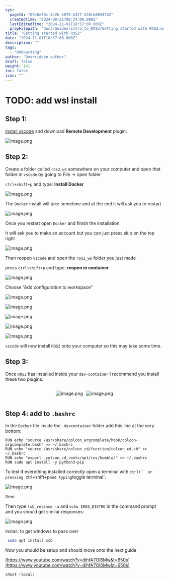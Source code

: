 ```yaml
---
sys:
  pageId: "89e0a78c-4e2b-4070-b327-d28cb0694742"
  createdTime: "2024-08-21T00:24:00.000Z"
  lastEditedTime: "2024-11-01T18:57:00.000Z"
  propFilepath: "docs/Guides/intro_to_ROS2/Getting started with ROS2.md"
title: "Getting started with ROS2"
date: "2024-11-01T18:57:00.000Z"
description: ""
tags:
  - "Onboarding"
author: "Overridden author"
draft: false
weight: 141
toc: false
icon: ""
---
```


# TODO: add wsl install

## Step 1:

[Install vscode](https://code.visualstudio.com/download) and download **Remote Development** plugin:

![image.png](https://prod-files-secure.s3.us-west-2.amazonaws.com/d518164a-d88e-44d1-a4ee-3adb3bd8bce0/efb52993-1881-4a40-b95e-6f020334f022/image.png?X-Amz-Algorithm=AWS4-HMAC-SHA256&X-Amz-Content-Sha256=UNSIGNED-PAYLOAD&X-Amz-Credential=ASIAZI2LB46656IP6ZX6%2F20250211%2Fus-west-2%2Fs3%2Faws4_request&X-Amz-Date=20250211T020934Z&X-Amz-Expires=3600&X-Amz-Security-Token=IQoJb3JpZ2luX2VjELL%2F%2F%2F%2F%2F%2F%2F%2F%2F%2FwEaCXVzLXdlc3QtMiJIMEYCIQDufDD%2Bjxyw%2F17zCdJ%2FEIewKgk9%2FwHyufocfpGcfDOGSwIhAMyI3oyIRgPcClfjZAhwdgOpNf5%2FMQ7OcZl5bi%2BnxSDqKogECMv%2F%2F%2F%2F%2F%2F%2F%2F%2F%2FwEQABoMNjM3NDIzMTgzODA1Igzb8Kh8qx9H%2FcFKZawq3AMY8fFE91dheVly%2BU7AuOmzH0hkrC01WF8fLR9NF33ZmoQZhzXkogKngO8fGya2rr57fe7n3zWA9tNeweRBg9LiKn%2BjHFXGJPSkasIIkLC51WOaTJXxQvxvOuDlamIf6sG%2FU9FkxkEo42D9wJQHfGbGJZTgZO%2BuZmQNuebNhTJ2QnV8xBp%2BnAEOX%2BAeD4fFW0rr9ZiyNn2ca0HV4elmOmze0hnpFOjBwD0PeCzOjw5SyN%2FTW8jfZrP0osodT94VzkpbJuZdDcenay8L7KKgsvSza1MI8Q%2F28UDMm2OabfOjI2MgLCXD56qginoLO2atXh7NqTf06gOeG3%2BY3Np6Cejw9DaSQMO4Dzg%2FWoN%2FT5KdmMjnFxj93eCkxn%2FfYZVGo%2Br6Kf5D6dHDbt7dX9QcckSopyfaukMyNjWjSPqv3WBbJg8LV1phZzCkiFuTkprN%2Bgiq0eF12w%2FUz1OA1d0n7oIINo520h%2B2nFr2tgZipXQOPxwzg7sIM17z53v3x64XkyAQxyjB%2F%2B2jVQxZm4zQoolG9JJ9oWCD3qpnnDPPwMroiCvtVOtophZyP50kJUuxrZHJpHHr8hDhu6qhCjAUjbW%2FMduu9P3M1vMWBv7sRFF%2BNrjnaWHvaZhmnO016jDs26q9BjqkAa5hYVylH4n236lRczj3WktVDQMYOREvllfCmNPOFdPqmbCL6FDWoq9v41yKle7S1IfHaB67pVjonOWhBCF%2B%2BZfCO8Cpckb22%2FPh4a2ziEAOWXvOhHxgL5eTzU1kBsuIHT7QA46da6jycaQte%2FB5nuumTMZrPSZ4RJEKCb1wlc538Nw0QmogXagcEtJnQ%2BTIjikTrCnpmH62n8XZuZzpqQSB%2FoEb&X-Amz-Signature=a9931d50a6b943415def23981902c3d54ff9dd6471dcd9670f3bd25cbf2c98ef&X-Amz-SignedHeaders=host&x-id=GetObject)

## Step 2:

Create a folder called `ros2_ws` somewhere on your computer and open that folder in `vscode` by going to File → open folder 

`ctrl+shift+p` and type: **Install Docker**

![image.png](https://prod-files-secure.s3.us-west-2.amazonaws.com/d518164a-d88e-44d1-a4ee-3adb3bd8bce0/2269dc0e-1cd5-47ff-bceb-c04ad9b2eab0/image.png?X-Amz-Algorithm=AWS4-HMAC-SHA256&X-Amz-Content-Sha256=UNSIGNED-PAYLOAD&X-Amz-Credential=ASIAZI2LB46656IP6ZX6%2F20250211%2Fus-west-2%2Fs3%2Faws4_request&X-Amz-Date=20250211T020934Z&X-Amz-Expires=3600&X-Amz-Security-Token=IQoJb3JpZ2luX2VjELL%2F%2F%2F%2F%2F%2F%2F%2F%2F%2FwEaCXVzLXdlc3QtMiJIMEYCIQDufDD%2Bjxyw%2F17zCdJ%2FEIewKgk9%2FwHyufocfpGcfDOGSwIhAMyI3oyIRgPcClfjZAhwdgOpNf5%2FMQ7OcZl5bi%2BnxSDqKogECMv%2F%2F%2F%2F%2F%2F%2F%2F%2F%2FwEQABoMNjM3NDIzMTgzODA1Igzb8Kh8qx9H%2FcFKZawq3AMY8fFE91dheVly%2BU7AuOmzH0hkrC01WF8fLR9NF33ZmoQZhzXkogKngO8fGya2rr57fe7n3zWA9tNeweRBg9LiKn%2BjHFXGJPSkasIIkLC51WOaTJXxQvxvOuDlamIf6sG%2FU9FkxkEo42D9wJQHfGbGJZTgZO%2BuZmQNuebNhTJ2QnV8xBp%2BnAEOX%2BAeD4fFW0rr9ZiyNn2ca0HV4elmOmze0hnpFOjBwD0PeCzOjw5SyN%2FTW8jfZrP0osodT94VzkpbJuZdDcenay8L7KKgsvSza1MI8Q%2F28UDMm2OabfOjI2MgLCXD56qginoLO2atXh7NqTf06gOeG3%2BY3Np6Cejw9DaSQMO4Dzg%2FWoN%2FT5KdmMjnFxj93eCkxn%2FfYZVGo%2Br6Kf5D6dHDbt7dX9QcckSopyfaukMyNjWjSPqv3WBbJg8LV1phZzCkiFuTkprN%2Bgiq0eF12w%2FUz1OA1d0n7oIINo520h%2B2nFr2tgZipXQOPxwzg7sIM17z53v3x64XkyAQxyjB%2F%2B2jVQxZm4zQoolG9JJ9oWCD3qpnnDPPwMroiCvtVOtophZyP50kJUuxrZHJpHHr8hDhu6qhCjAUjbW%2FMduu9P3M1vMWBv7sRFF%2BNrjnaWHvaZhmnO016jDs26q9BjqkAa5hYVylH4n236lRczj3WktVDQMYOREvllfCmNPOFdPqmbCL6FDWoq9v41yKle7S1IfHaB67pVjonOWhBCF%2B%2BZfCO8Cpckb22%2FPh4a2ziEAOWXvOhHxgL5eTzU1kBsuIHT7QA46da6jycaQte%2FB5nuumTMZrPSZ4RJEKCb1wlc538Nw0QmogXagcEtJnQ%2BTIjikTrCnpmH62n8XZuZzpqQSB%2FoEb&X-Amz-Signature=ec87615391a2b904781dc98029d51c5920d5ff5988530c31f259be456f50b0d6&X-Amz-SignedHeaders=host&x-id=GetObject)

The `Docker` install will take sometime and at the end it will ask you to restart

![image.png](https://prod-files-secure.s3.us-west-2.amazonaws.com/d518164a-d88e-44d1-a4ee-3adb3bd8bce0/ed233f78-be33-4b1f-b89c-9c346c0e961e/image.png?X-Amz-Algorithm=AWS4-HMAC-SHA256&X-Amz-Content-Sha256=UNSIGNED-PAYLOAD&X-Amz-Credential=ASIAZI2LB46656IP6ZX6%2F20250211%2Fus-west-2%2Fs3%2Faws4_request&X-Amz-Date=20250211T020934Z&X-Amz-Expires=3600&X-Amz-Security-Token=IQoJb3JpZ2luX2VjELL%2F%2F%2F%2F%2F%2F%2F%2F%2F%2FwEaCXVzLXdlc3QtMiJIMEYCIQDufDD%2Bjxyw%2F17zCdJ%2FEIewKgk9%2FwHyufocfpGcfDOGSwIhAMyI3oyIRgPcClfjZAhwdgOpNf5%2FMQ7OcZl5bi%2BnxSDqKogECMv%2F%2F%2F%2F%2F%2F%2F%2F%2F%2FwEQABoMNjM3NDIzMTgzODA1Igzb8Kh8qx9H%2FcFKZawq3AMY8fFE91dheVly%2BU7AuOmzH0hkrC01WF8fLR9NF33ZmoQZhzXkogKngO8fGya2rr57fe7n3zWA9tNeweRBg9LiKn%2BjHFXGJPSkasIIkLC51WOaTJXxQvxvOuDlamIf6sG%2FU9FkxkEo42D9wJQHfGbGJZTgZO%2BuZmQNuebNhTJ2QnV8xBp%2BnAEOX%2BAeD4fFW0rr9ZiyNn2ca0HV4elmOmze0hnpFOjBwD0PeCzOjw5SyN%2FTW8jfZrP0osodT94VzkpbJuZdDcenay8L7KKgsvSza1MI8Q%2F28UDMm2OabfOjI2MgLCXD56qginoLO2atXh7NqTf06gOeG3%2BY3Np6Cejw9DaSQMO4Dzg%2FWoN%2FT5KdmMjnFxj93eCkxn%2FfYZVGo%2Br6Kf5D6dHDbt7dX9QcckSopyfaukMyNjWjSPqv3WBbJg8LV1phZzCkiFuTkprN%2Bgiq0eF12w%2FUz1OA1d0n7oIINo520h%2B2nFr2tgZipXQOPxwzg7sIM17z53v3x64XkyAQxyjB%2F%2B2jVQxZm4zQoolG9JJ9oWCD3qpnnDPPwMroiCvtVOtophZyP50kJUuxrZHJpHHr8hDhu6qhCjAUjbW%2FMduu9P3M1vMWBv7sRFF%2BNrjnaWHvaZhmnO016jDs26q9BjqkAa5hYVylH4n236lRczj3WktVDQMYOREvllfCmNPOFdPqmbCL6FDWoq9v41yKle7S1IfHaB67pVjonOWhBCF%2B%2BZfCO8Cpckb22%2FPh4a2ziEAOWXvOhHxgL5eTzU1kBsuIHT7QA46da6jycaQte%2FB5nuumTMZrPSZ4RJEKCb1wlc538Nw0QmogXagcEtJnQ%2BTIjikTrCnpmH62n8XZuZzpqQSB%2FoEb&X-Amz-Signature=51f27845682767754f5627ccd6898833cb2981ca8ec9d818a43f616a728bc378&X-Amz-SignedHeaders=host&x-id=GetObject)

Once you restart open `Docker` and finish the installation

It will ask you to make an account but you can just press skip on the top right

![image.png](https://prod-files-secure.s3.us-west-2.amazonaws.com/d518164a-d88e-44d1-a4ee-3adb3bd8bce0/21010ad9-1659-4fd9-9f59-9932a09b2a3d/image.png?X-Amz-Algorithm=AWS4-HMAC-SHA256&X-Amz-Content-Sha256=UNSIGNED-PAYLOAD&X-Amz-Credential=ASIAZI2LB46656IP6ZX6%2F20250211%2Fus-west-2%2Fs3%2Faws4_request&X-Amz-Date=20250211T020934Z&X-Amz-Expires=3600&X-Amz-Security-Token=IQoJb3JpZ2luX2VjELL%2F%2F%2F%2F%2F%2F%2F%2F%2F%2FwEaCXVzLXdlc3QtMiJIMEYCIQDufDD%2Bjxyw%2F17zCdJ%2FEIewKgk9%2FwHyufocfpGcfDOGSwIhAMyI3oyIRgPcClfjZAhwdgOpNf5%2FMQ7OcZl5bi%2BnxSDqKogECMv%2F%2F%2F%2F%2F%2F%2F%2F%2F%2FwEQABoMNjM3NDIzMTgzODA1Igzb8Kh8qx9H%2FcFKZawq3AMY8fFE91dheVly%2BU7AuOmzH0hkrC01WF8fLR9NF33ZmoQZhzXkogKngO8fGya2rr57fe7n3zWA9tNeweRBg9LiKn%2BjHFXGJPSkasIIkLC51WOaTJXxQvxvOuDlamIf6sG%2FU9FkxkEo42D9wJQHfGbGJZTgZO%2BuZmQNuebNhTJ2QnV8xBp%2BnAEOX%2BAeD4fFW0rr9ZiyNn2ca0HV4elmOmze0hnpFOjBwD0PeCzOjw5SyN%2FTW8jfZrP0osodT94VzkpbJuZdDcenay8L7KKgsvSza1MI8Q%2F28UDMm2OabfOjI2MgLCXD56qginoLO2atXh7NqTf06gOeG3%2BY3Np6Cejw9DaSQMO4Dzg%2FWoN%2FT5KdmMjnFxj93eCkxn%2FfYZVGo%2Br6Kf5D6dHDbt7dX9QcckSopyfaukMyNjWjSPqv3WBbJg8LV1phZzCkiFuTkprN%2Bgiq0eF12w%2FUz1OA1d0n7oIINo520h%2B2nFr2tgZipXQOPxwzg7sIM17z53v3x64XkyAQxyjB%2F%2B2jVQxZm4zQoolG9JJ9oWCD3qpnnDPPwMroiCvtVOtophZyP50kJUuxrZHJpHHr8hDhu6qhCjAUjbW%2FMduu9P3M1vMWBv7sRFF%2BNrjnaWHvaZhmnO016jDs26q9BjqkAa5hYVylH4n236lRczj3WktVDQMYOREvllfCmNPOFdPqmbCL6FDWoq9v41yKle7S1IfHaB67pVjonOWhBCF%2B%2BZfCO8Cpckb22%2FPh4a2ziEAOWXvOhHxgL5eTzU1kBsuIHT7QA46da6jycaQte%2FB5nuumTMZrPSZ4RJEKCb1wlc538Nw0QmogXagcEtJnQ%2BTIjikTrCnpmH62n8XZuZzpqQSB%2FoEb&X-Amz-Signature=351d51c7ed46ebfb69f49ce43a056b38e37a6c438a7f54ffb3d730b0fef7475a&X-Amz-SignedHeaders=host&x-id=GetObject)

Then reopen `vscode` and open the `ros2_ws` folder you just made

press `ctrl+shift+p` and type: **reopen in container**

![image.png](https://prod-files-secure.s3.us-west-2.amazonaws.com/d518164a-d88e-44d1-a4ee-3adb3bd8bce0/4e93b8c2-41ad-488c-8095-c74205196118/image.png?X-Amz-Algorithm=AWS4-HMAC-SHA256&X-Amz-Content-Sha256=UNSIGNED-PAYLOAD&X-Amz-Credential=ASIAZI2LB46656IP6ZX6%2F20250211%2Fus-west-2%2Fs3%2Faws4_request&X-Amz-Date=20250211T020934Z&X-Amz-Expires=3600&X-Amz-Security-Token=IQoJb3JpZ2luX2VjELL%2F%2F%2F%2F%2F%2F%2F%2F%2F%2FwEaCXVzLXdlc3QtMiJIMEYCIQDufDD%2Bjxyw%2F17zCdJ%2FEIewKgk9%2FwHyufocfpGcfDOGSwIhAMyI3oyIRgPcClfjZAhwdgOpNf5%2FMQ7OcZl5bi%2BnxSDqKogECMv%2F%2F%2F%2F%2F%2F%2F%2F%2F%2FwEQABoMNjM3NDIzMTgzODA1Igzb8Kh8qx9H%2FcFKZawq3AMY8fFE91dheVly%2BU7AuOmzH0hkrC01WF8fLR9NF33ZmoQZhzXkogKngO8fGya2rr57fe7n3zWA9tNeweRBg9LiKn%2BjHFXGJPSkasIIkLC51WOaTJXxQvxvOuDlamIf6sG%2FU9FkxkEo42D9wJQHfGbGJZTgZO%2BuZmQNuebNhTJ2QnV8xBp%2BnAEOX%2BAeD4fFW0rr9ZiyNn2ca0HV4elmOmze0hnpFOjBwD0PeCzOjw5SyN%2FTW8jfZrP0osodT94VzkpbJuZdDcenay8L7KKgsvSza1MI8Q%2F28UDMm2OabfOjI2MgLCXD56qginoLO2atXh7NqTf06gOeG3%2BY3Np6Cejw9DaSQMO4Dzg%2FWoN%2FT5KdmMjnFxj93eCkxn%2FfYZVGo%2Br6Kf5D6dHDbt7dX9QcckSopyfaukMyNjWjSPqv3WBbJg8LV1phZzCkiFuTkprN%2Bgiq0eF12w%2FUz1OA1d0n7oIINo520h%2B2nFr2tgZipXQOPxwzg7sIM17z53v3x64XkyAQxyjB%2F%2B2jVQxZm4zQoolG9JJ9oWCD3qpnnDPPwMroiCvtVOtophZyP50kJUuxrZHJpHHr8hDhu6qhCjAUjbW%2FMduu9P3M1vMWBv7sRFF%2BNrjnaWHvaZhmnO016jDs26q9BjqkAa5hYVylH4n236lRczj3WktVDQMYOREvllfCmNPOFdPqmbCL6FDWoq9v41yKle7S1IfHaB67pVjonOWhBCF%2B%2BZfCO8Cpckb22%2FPh4a2ziEAOWXvOhHxgL5eTzU1kBsuIHT7QA46da6jycaQte%2FB5nuumTMZrPSZ4RJEKCb1wlc538Nw0QmogXagcEtJnQ%2BTIjikTrCnpmH62n8XZuZzpqQSB%2FoEb&X-Amz-Signature=5a0b66273bb5111a889343ac76c415b94d4fb94053ff66132c829df6221e8d60&X-Amz-SignedHeaders=host&x-id=GetObject)

Choose “Add configuration to workspace”

![image.png](https://prod-files-secure.s3.us-west-2.amazonaws.com/d518164a-d88e-44d1-a4ee-3adb3bd8bce0/9560b282-5060-4989-ba37-97e7b2c22476/image.png?X-Amz-Algorithm=AWS4-HMAC-SHA256&X-Amz-Content-Sha256=UNSIGNED-PAYLOAD&X-Amz-Credential=ASIAZI2LB46656IP6ZX6%2F20250211%2Fus-west-2%2Fs3%2Faws4_request&X-Amz-Date=20250211T020934Z&X-Amz-Expires=3600&X-Amz-Security-Token=IQoJb3JpZ2luX2VjELL%2F%2F%2F%2F%2F%2F%2F%2F%2F%2FwEaCXVzLXdlc3QtMiJIMEYCIQDufDD%2Bjxyw%2F17zCdJ%2FEIewKgk9%2FwHyufocfpGcfDOGSwIhAMyI3oyIRgPcClfjZAhwdgOpNf5%2FMQ7OcZl5bi%2BnxSDqKogECMv%2F%2F%2F%2F%2F%2F%2F%2F%2F%2FwEQABoMNjM3NDIzMTgzODA1Igzb8Kh8qx9H%2FcFKZawq3AMY8fFE91dheVly%2BU7AuOmzH0hkrC01WF8fLR9NF33ZmoQZhzXkogKngO8fGya2rr57fe7n3zWA9tNeweRBg9LiKn%2BjHFXGJPSkasIIkLC51WOaTJXxQvxvOuDlamIf6sG%2FU9FkxkEo42D9wJQHfGbGJZTgZO%2BuZmQNuebNhTJ2QnV8xBp%2BnAEOX%2BAeD4fFW0rr9ZiyNn2ca0HV4elmOmze0hnpFOjBwD0PeCzOjw5SyN%2FTW8jfZrP0osodT94VzkpbJuZdDcenay8L7KKgsvSza1MI8Q%2F28UDMm2OabfOjI2MgLCXD56qginoLO2atXh7NqTf06gOeG3%2BY3Np6Cejw9DaSQMO4Dzg%2FWoN%2FT5KdmMjnFxj93eCkxn%2FfYZVGo%2Br6Kf5D6dHDbt7dX9QcckSopyfaukMyNjWjSPqv3WBbJg8LV1phZzCkiFuTkprN%2Bgiq0eF12w%2FUz1OA1d0n7oIINo520h%2B2nFr2tgZipXQOPxwzg7sIM17z53v3x64XkyAQxyjB%2F%2B2jVQxZm4zQoolG9JJ9oWCD3qpnnDPPwMroiCvtVOtophZyP50kJUuxrZHJpHHr8hDhu6qhCjAUjbW%2FMduu9P3M1vMWBv7sRFF%2BNrjnaWHvaZhmnO016jDs26q9BjqkAa5hYVylH4n236lRczj3WktVDQMYOREvllfCmNPOFdPqmbCL6FDWoq9v41yKle7S1IfHaB67pVjonOWhBCF%2B%2BZfCO8Cpckb22%2FPh4a2ziEAOWXvOhHxgL5eTzU1kBsuIHT7QA46da6jycaQte%2FB5nuumTMZrPSZ4RJEKCb1wlc538Nw0QmogXagcEtJnQ%2BTIjikTrCnpmH62n8XZuZzpqQSB%2FoEb&X-Amz-Signature=397c7ce2b40433a09a5b9e8641bd3aa867eac7aa60a1163d8ca5c563b0578871&X-Amz-SignedHeaders=host&x-id=GetObject)

![image.png](https://prod-files-secure.s3.us-west-2.amazonaws.com/d518164a-d88e-44d1-a4ee-3adb3bd8bce0/2ee63f81-886b-48e8-a553-dc6e5eac99e4/image.png?X-Amz-Algorithm=AWS4-HMAC-SHA256&X-Amz-Content-Sha256=UNSIGNED-PAYLOAD&X-Amz-Credential=ASIAZI2LB46656IP6ZX6%2F20250211%2Fus-west-2%2Fs3%2Faws4_request&X-Amz-Date=20250211T020934Z&X-Amz-Expires=3600&X-Amz-Security-Token=IQoJb3JpZ2luX2VjELL%2F%2F%2F%2F%2F%2F%2F%2F%2F%2FwEaCXVzLXdlc3QtMiJIMEYCIQDufDD%2Bjxyw%2F17zCdJ%2FEIewKgk9%2FwHyufocfpGcfDOGSwIhAMyI3oyIRgPcClfjZAhwdgOpNf5%2FMQ7OcZl5bi%2BnxSDqKogECMv%2F%2F%2F%2F%2F%2F%2F%2F%2F%2FwEQABoMNjM3NDIzMTgzODA1Igzb8Kh8qx9H%2FcFKZawq3AMY8fFE91dheVly%2BU7AuOmzH0hkrC01WF8fLR9NF33ZmoQZhzXkogKngO8fGya2rr57fe7n3zWA9tNeweRBg9LiKn%2BjHFXGJPSkasIIkLC51WOaTJXxQvxvOuDlamIf6sG%2FU9FkxkEo42D9wJQHfGbGJZTgZO%2BuZmQNuebNhTJ2QnV8xBp%2BnAEOX%2BAeD4fFW0rr9ZiyNn2ca0HV4elmOmze0hnpFOjBwD0PeCzOjw5SyN%2FTW8jfZrP0osodT94VzkpbJuZdDcenay8L7KKgsvSza1MI8Q%2F28UDMm2OabfOjI2MgLCXD56qginoLO2atXh7NqTf06gOeG3%2BY3Np6Cejw9DaSQMO4Dzg%2FWoN%2FT5KdmMjnFxj93eCkxn%2FfYZVGo%2Br6Kf5D6dHDbt7dX9QcckSopyfaukMyNjWjSPqv3WBbJg8LV1phZzCkiFuTkprN%2Bgiq0eF12w%2FUz1OA1d0n7oIINo520h%2B2nFr2tgZipXQOPxwzg7sIM17z53v3x64XkyAQxyjB%2F%2B2jVQxZm4zQoolG9JJ9oWCD3qpnnDPPwMroiCvtVOtophZyP50kJUuxrZHJpHHr8hDhu6qhCjAUjbW%2FMduu9P3M1vMWBv7sRFF%2BNrjnaWHvaZhmnO016jDs26q9BjqkAa5hYVylH4n236lRczj3WktVDQMYOREvllfCmNPOFdPqmbCL6FDWoq9v41yKle7S1IfHaB67pVjonOWhBCF%2B%2BZfCO8Cpckb22%2FPh4a2ziEAOWXvOhHxgL5eTzU1kBsuIHT7QA46da6jycaQte%2FB5nuumTMZrPSZ4RJEKCb1wlc538Nw0QmogXagcEtJnQ%2BTIjikTrCnpmH62n8XZuZzpqQSB%2FoEb&X-Amz-Signature=9cdb7942f22bb154c8ec5f2f853c4628048af3674b3183c6d8303be24a40f460&X-Amz-SignedHeaders=host&x-id=GetObject)

![image.png](https://prod-files-secure.s3.us-west-2.amazonaws.com/d518164a-d88e-44d1-a4ee-3adb3bd8bce0/ae1580b2-b048-407e-aed9-b584224a7a04/image.png?X-Amz-Algorithm=AWS4-HMAC-SHA256&X-Amz-Content-Sha256=UNSIGNED-PAYLOAD&X-Amz-Credential=ASIAZI2LB46656IP6ZX6%2F20250211%2Fus-west-2%2Fs3%2Faws4_request&X-Amz-Date=20250211T020934Z&X-Amz-Expires=3600&X-Amz-Security-Token=IQoJb3JpZ2luX2VjELL%2F%2F%2F%2F%2F%2F%2F%2F%2F%2FwEaCXVzLXdlc3QtMiJIMEYCIQDufDD%2Bjxyw%2F17zCdJ%2FEIewKgk9%2FwHyufocfpGcfDOGSwIhAMyI3oyIRgPcClfjZAhwdgOpNf5%2FMQ7OcZl5bi%2BnxSDqKogECMv%2F%2F%2F%2F%2F%2F%2F%2F%2F%2FwEQABoMNjM3NDIzMTgzODA1Igzb8Kh8qx9H%2FcFKZawq3AMY8fFE91dheVly%2BU7AuOmzH0hkrC01WF8fLR9NF33ZmoQZhzXkogKngO8fGya2rr57fe7n3zWA9tNeweRBg9LiKn%2BjHFXGJPSkasIIkLC51WOaTJXxQvxvOuDlamIf6sG%2FU9FkxkEo42D9wJQHfGbGJZTgZO%2BuZmQNuebNhTJ2QnV8xBp%2BnAEOX%2BAeD4fFW0rr9ZiyNn2ca0HV4elmOmze0hnpFOjBwD0PeCzOjw5SyN%2FTW8jfZrP0osodT94VzkpbJuZdDcenay8L7KKgsvSza1MI8Q%2F28UDMm2OabfOjI2MgLCXD56qginoLO2atXh7NqTf06gOeG3%2BY3Np6Cejw9DaSQMO4Dzg%2FWoN%2FT5KdmMjnFxj93eCkxn%2FfYZVGo%2Br6Kf5D6dHDbt7dX9QcckSopyfaukMyNjWjSPqv3WBbJg8LV1phZzCkiFuTkprN%2Bgiq0eF12w%2FUz1OA1d0n7oIINo520h%2B2nFr2tgZipXQOPxwzg7sIM17z53v3x64XkyAQxyjB%2F%2B2jVQxZm4zQoolG9JJ9oWCD3qpnnDPPwMroiCvtVOtophZyP50kJUuxrZHJpHHr8hDhu6qhCjAUjbW%2FMduu9P3M1vMWBv7sRFF%2BNrjnaWHvaZhmnO016jDs26q9BjqkAa5hYVylH4n236lRczj3WktVDQMYOREvllfCmNPOFdPqmbCL6FDWoq9v41yKle7S1IfHaB67pVjonOWhBCF%2B%2BZfCO8Cpckb22%2FPh4a2ziEAOWXvOhHxgL5eTzU1kBsuIHT7QA46da6jycaQte%2FB5nuumTMZrPSZ4RJEKCb1wlc538Nw0QmogXagcEtJnQ%2BTIjikTrCnpmH62n8XZuZzpqQSB%2FoEb&X-Amz-Signature=f239ee76a7094b4ead9d1ce97967af025979abc04b7ec46288f246e8223c744d&X-Amz-SignedHeaders=host&x-id=GetObject)

![image.png](https://prod-files-secure.s3.us-west-2.amazonaws.com/d518164a-d88e-44d1-a4ee-3adb3bd8bce0/53255b28-f75e-430f-b9e3-c0ac8577e42b/image.png?X-Amz-Algorithm=AWS4-HMAC-SHA256&X-Amz-Content-Sha256=UNSIGNED-PAYLOAD&X-Amz-Credential=ASIAZI2LB46656IP6ZX6%2F20250211%2Fus-west-2%2Fs3%2Faws4_request&X-Amz-Date=20250211T020934Z&X-Amz-Expires=3600&X-Amz-Security-Token=IQoJb3JpZ2luX2VjELL%2F%2F%2F%2F%2F%2F%2F%2F%2F%2FwEaCXVzLXdlc3QtMiJIMEYCIQDufDD%2Bjxyw%2F17zCdJ%2FEIewKgk9%2FwHyufocfpGcfDOGSwIhAMyI3oyIRgPcClfjZAhwdgOpNf5%2FMQ7OcZl5bi%2BnxSDqKogECMv%2F%2F%2F%2F%2F%2F%2F%2F%2F%2FwEQABoMNjM3NDIzMTgzODA1Igzb8Kh8qx9H%2FcFKZawq3AMY8fFE91dheVly%2BU7AuOmzH0hkrC01WF8fLR9NF33ZmoQZhzXkogKngO8fGya2rr57fe7n3zWA9tNeweRBg9LiKn%2BjHFXGJPSkasIIkLC51WOaTJXxQvxvOuDlamIf6sG%2FU9FkxkEo42D9wJQHfGbGJZTgZO%2BuZmQNuebNhTJ2QnV8xBp%2BnAEOX%2BAeD4fFW0rr9ZiyNn2ca0HV4elmOmze0hnpFOjBwD0PeCzOjw5SyN%2FTW8jfZrP0osodT94VzkpbJuZdDcenay8L7KKgsvSza1MI8Q%2F28UDMm2OabfOjI2MgLCXD56qginoLO2atXh7NqTf06gOeG3%2BY3Np6Cejw9DaSQMO4Dzg%2FWoN%2FT5KdmMjnFxj93eCkxn%2FfYZVGo%2Br6Kf5D6dHDbt7dX9QcckSopyfaukMyNjWjSPqv3WBbJg8LV1phZzCkiFuTkprN%2Bgiq0eF12w%2FUz1OA1d0n7oIINo520h%2B2nFr2tgZipXQOPxwzg7sIM17z53v3x64XkyAQxyjB%2F%2B2jVQxZm4zQoolG9JJ9oWCD3qpnnDPPwMroiCvtVOtophZyP50kJUuxrZHJpHHr8hDhu6qhCjAUjbW%2FMduu9P3M1vMWBv7sRFF%2BNrjnaWHvaZhmnO016jDs26q9BjqkAa5hYVylH4n236lRczj3WktVDQMYOREvllfCmNPOFdPqmbCL6FDWoq9v41yKle7S1IfHaB67pVjonOWhBCF%2B%2BZfCO8Cpckb22%2FPh4a2ziEAOWXvOhHxgL5eTzU1kBsuIHT7QA46da6jycaQte%2FB5nuumTMZrPSZ4RJEKCb1wlc538Nw0QmogXagcEtJnQ%2BTIjikTrCnpmH62n8XZuZzpqQSB%2FoEb&X-Amz-Signature=9dd192f2c6f05fcc6abb46523117169d6b5ef41dcecb8d92d4de28cfa0da2172&X-Amz-SignedHeaders=host&x-id=GetObject)

![image.png](https://prod-files-secure.s3.us-west-2.amazonaws.com/d518164a-d88e-44d1-a4ee-3adb3bd8bce0/7c562767-5af9-4ffb-97d1-327bcdf4ee00/image.png?X-Amz-Algorithm=AWS4-HMAC-SHA256&X-Amz-Content-Sha256=UNSIGNED-PAYLOAD&X-Amz-Credential=ASIAZI2LB46656IP6ZX6%2F20250211%2Fus-west-2%2Fs3%2Faws4_request&X-Amz-Date=20250211T020934Z&X-Amz-Expires=3600&X-Amz-Security-Token=IQoJb3JpZ2luX2VjELL%2F%2F%2F%2F%2F%2F%2F%2F%2F%2FwEaCXVzLXdlc3QtMiJIMEYCIQDufDD%2Bjxyw%2F17zCdJ%2FEIewKgk9%2FwHyufocfpGcfDOGSwIhAMyI3oyIRgPcClfjZAhwdgOpNf5%2FMQ7OcZl5bi%2BnxSDqKogECMv%2F%2F%2F%2F%2F%2F%2F%2F%2F%2FwEQABoMNjM3NDIzMTgzODA1Igzb8Kh8qx9H%2FcFKZawq3AMY8fFE91dheVly%2BU7AuOmzH0hkrC01WF8fLR9NF33ZmoQZhzXkogKngO8fGya2rr57fe7n3zWA9tNeweRBg9LiKn%2BjHFXGJPSkasIIkLC51WOaTJXxQvxvOuDlamIf6sG%2FU9FkxkEo42D9wJQHfGbGJZTgZO%2BuZmQNuebNhTJ2QnV8xBp%2BnAEOX%2BAeD4fFW0rr9ZiyNn2ca0HV4elmOmze0hnpFOjBwD0PeCzOjw5SyN%2FTW8jfZrP0osodT94VzkpbJuZdDcenay8L7KKgsvSza1MI8Q%2F28UDMm2OabfOjI2MgLCXD56qginoLO2atXh7NqTf06gOeG3%2BY3Np6Cejw9DaSQMO4Dzg%2FWoN%2FT5KdmMjnFxj93eCkxn%2FfYZVGo%2Br6Kf5D6dHDbt7dX9QcckSopyfaukMyNjWjSPqv3WBbJg8LV1phZzCkiFuTkprN%2Bgiq0eF12w%2FUz1OA1d0n7oIINo520h%2B2nFr2tgZipXQOPxwzg7sIM17z53v3x64XkyAQxyjB%2F%2B2jVQxZm4zQoolG9JJ9oWCD3qpnnDPPwMroiCvtVOtophZyP50kJUuxrZHJpHHr8hDhu6qhCjAUjbW%2FMduu9P3M1vMWBv7sRFF%2BNrjnaWHvaZhmnO016jDs26q9BjqkAa5hYVylH4n236lRczj3WktVDQMYOREvllfCmNPOFdPqmbCL6FDWoq9v41yKle7S1IfHaB67pVjonOWhBCF%2B%2BZfCO8Cpckb22%2FPh4a2ziEAOWXvOhHxgL5eTzU1kBsuIHT7QA46da6jycaQte%2FB5nuumTMZrPSZ4RJEKCb1wlc538Nw0QmogXagcEtJnQ%2BTIjikTrCnpmH62n8XZuZzpqQSB%2FoEb&X-Amz-Signature=12b5e5d26d4701c92c04100856c891224e7e84646ec16fd14d740104726e718a&X-Amz-SignedHeaders=host&x-id=GetObject)

`vscode` will now install `ROS2` onto your computer so this may take some time.

## Step 3:

Once `ROS2` has installed inside your `dev-container` I recommend you install these two plugins:

<div style="display: flex;flex-direction: row; column-gap:10px; max-width: 630px;justify-content: center;">
<div>

![image.png](https://prod-files-secure.s3.us-west-2.amazonaws.com/d518164a-d88e-44d1-a4ee-3adb3bd8bce0/3fc3d550-5a54-4ba1-ba6b-faa01cdb7369/image.png?X-Amz-Algorithm=AWS4-HMAC-SHA256&X-Amz-Content-Sha256=UNSIGNED-PAYLOAD&X-Amz-Credential=ASIAZI2LB4664N2GO2YJ%2F20250211%2Fus-west-2%2Fs3%2Faws4_request&X-Amz-Date=20250211T020936Z&X-Amz-Expires=3600&X-Amz-Security-Token=IQoJb3JpZ2luX2VjELL%2F%2F%2F%2F%2F%2F%2F%2F%2F%2FwEaCXVzLXdlc3QtMiJGMEQCIG6XIuWDuHOiDnuw5HecSj7q0jW37%2BNJHTdAC7Ho1ldFAiAq1%2FBE6Dpc%2BJtZ409JW7Ro6sBsA465f%2F2r0pq2n3NUNiqIBAjL%2F%2F%2F%2F%2F%2F%2F%2F%2F%2F8BEAAaDDYzNzQyMzE4MzgwNSIMkO8IXv5JO4rL7sxlKtwDhpHFAIFbYEemeXu%2BRoV1EyV6dZfqdQmhvdFRhXHJxCGZbkSG%2BWX9SQEFpGGg%2F8T5a8BOiWRDiiyfFlwg%2B7p0eB88xnL26uW6WSL6HSel%2FP7BUEha5ZWkl%2BGyTWC85kVj435LAwIrHKAqfvjmEn1l8%2BZjuUfLAX2EtfIQauStHi8TtWqKzg0Ne1uzo0yi82QQo7O6Nutl7zHtUjO5eRCceVi7QHs6ahaKP5%2FkMHInBxeWEjx804Gf%2BChpeVM%2FkocRuW%2FoYM7eHKIQWRIAZNRS7MPcHTz3IAJcjoVlCxgI0hF8pswOOGC6lNjGpsdUOa3SeNvVIDXNLlBaan7pfILLvrY1J7BQ3%2F0vVOrBrJljySlfbdyFzRsbgcXtLCBCbhQeIbrnm1qwafMJMDVn9hXcxdGYXbXdxxEBRgg69AJOYUp%2FB%2FszzePdxciUg%2Fq3n7k3ZeDCbjbmZoBiPfJUOkyLtGVMrfgmDEEl1ize2GY%2FuM4OjGwuapXa3AUam1wh1gTpY3ggYCBHG51MEK6It8ycFGWVzTxxVA%2FTV1lecZFhe%2FmKRXePt8KNiuj7iU4hK954yXOIZijumOiaGAw2ptCzujt4mHyJHl7FrsIWmyahMeGGY1%2FDGfmiDz2wodwwq9yqvQY6pgGQqiRHuVMoSPM2g2dTr%2FJ5haQeJT4A8csn7iSncnfZCRCByXUwNwgtpNrlhsJFHI21hpd5R35zCvwdgPzaIoiog0%2FVDlHkwTVTEFH1y8Iq2uUkBh1yz9LjYILqkNNGPntVuP%2FmPNcVxqJ%2BNlwIWMTWrwotjoYD8O82JLS6WQqfgi51VemUTb07xhA778G1J7QQungejai%2F%2B97%2FjzcxOtXOOiAuN6jL&X-Amz-Signature=f68e23b821538753eb4d4e24724d090419a6b4cab8fc15f4e31fa7a2ae923c8a&X-Amz-SignedHeaders=host&x-id=GetObject)

</div>
<div>

![image.png](https://prod-files-secure.s3.us-west-2.amazonaws.com/d518164a-d88e-44d1-a4ee-3adb3bd8bce0/d994cc66-13c2-4093-a5a3-f84cf4601a82/image.png?X-Amz-Algorithm=AWS4-HMAC-SHA256&X-Amz-Content-Sha256=UNSIGNED-PAYLOAD&X-Amz-Credential=ASIAZI2LB466U4DFNJ4X%2F20250211%2Fus-west-2%2Fs3%2Faws4_request&X-Amz-Date=20250211T020936Z&X-Amz-Expires=3600&X-Amz-Security-Token=IQoJb3JpZ2luX2VjELL%2F%2F%2F%2F%2F%2F%2F%2F%2F%2FwEaCXVzLXdlc3QtMiJHMEUCIE%2BKudh%2BP%2Ft0RCvHTMX6Zghccw5ay4CB0QsOK30sepAlAiEA3BVQGKmpbNv7GhYUJamZWWtZcWGHMYHtCVR%2BV9%2FEONAqiAQIy%2F%2F%2F%2F%2F%2F%2F%2F%2F%2F%2FARAAGgw2Mzc0MjMxODM4MDUiDNq5Y%2FDjj3fTWgXNpSrcA2k6Qej4M4O97Qo9Tx4z3czcSq3rKBquct1Hqu%2BEGQaLqjPx7HoRdcCEthrK3WVHgIzXoDWg3DzWyu6lEfMo8PfkGge2Iqi27%2F91hoLwA92jlvt0FOsqvQRIrvW6Z2AUk6Jw6e0ARXMYUcDEqaVrkL2uY2u8sWjwYOdYK0Jsnlz7xX9gFKLCwpWUMnNcUtirnKChTd%2F4Lse9mikFVfTbjPPxzUDxCA%2BHSkYeQMr774VJ7AKAXxcTceNasWaxxply8GwKN52hwrKGWWkTMT8TuJbHKzAroXY49xYYAd4M%2BVe2m%2FpmyFhZpNw3dEgz9RmNfI%2FIGx1UiJWxZcbXsUC8LhRsBR52N5B2dLb%2FcRTL9YSuqJarjD0ct6nMuq3%2B8XUrA%2F7Q7QftEqxOSanb5l4iNlCSt8bu0rRPrCVnfEujbCSKzWqEdrdCJRYOQQjGoQ3aZg3hrdKHbIVuOL%2BKEMNJ6juMoer2k7KEZW5TS5C4M0S4QO%2FcCROpAPp02z1Xk3fQoTCKihKVDbgPcPhl3RCf322%2BUNqlS2P6nhAVZ05H7eJGgrJsKZYzFkhRIu%2BbWgiBSjoxiAAdDGO0QojuiDYyFzk7l0ZuEZJ5xNJm7rgVKSY0OuAbcE4zRZ45H%2FWpMMncqr0GOqUBvRu2kNBt0K1RuGuTXk6Rde3oflygeSe4%2FjHrKDcyDXJdDlVBBlOhGga%2BOYnlVQhdq1Z3WKKW6DQ51lOW30s04h49ye5qmuBTRW0KzKzOJ2Oz75YZ1UTXU4m%2FqFSTkOJ8xsd5eIfbZn%2FPsjGkyPA5Od1mnPy5mdNWd607fImxN3xZUiIV85y8bHk4qhcQ5jZm2liP21dAK3y1MvqL8IFKoF4zR7c%2F&X-Amz-Signature=e120d638a69aaafd850f3b21d8b40e0ae6d53cee87c6f1d459ef9fae6630faa6&X-Amz-SignedHeaders=host&x-id=GetObject)

</div>
</div>

## Step 4: add to `.bashrc`

In the `Docker` file inside the `.devcontainer` folder add this line at the very bottom: 

```docker
RUN echo "source /usr/share/colcon_argcomplete/hook/colcon-argcomplete.bash" >> ~/.bashrc
RUN echo "source /usr/share/colcon_cd/function/colcon_cd.sh" >> ~/.bashrc
RUN echo "export _colcon_cd_root=/opt/ros/humble/" >> ~/.bashrc
RUN sudo apt install -y python3-pip 
```

To test if everything installed correctly open a terminal with `ctrl+`` or pressing `ctrl+shift+p` and typing `toggle terminal`:

![image.png](https://prod-files-secure.s3.us-west-2.amazonaws.com/d518164a-d88e-44d1-a4ee-3adb3bd8bce0/6a4943d8-b04e-4c02-9a58-775f3384d1a5/image.png?X-Amz-Algorithm=AWS4-HMAC-SHA256&X-Amz-Content-Sha256=UNSIGNED-PAYLOAD&X-Amz-Credential=ASIAZI2LB46656IP6ZX6%2F20250211%2Fus-west-2%2Fs3%2Faws4_request&X-Amz-Date=20250211T020934Z&X-Amz-Expires=3600&X-Amz-Security-Token=IQoJb3JpZ2luX2VjELL%2F%2F%2F%2F%2F%2F%2F%2F%2F%2FwEaCXVzLXdlc3QtMiJIMEYCIQDufDD%2Bjxyw%2F17zCdJ%2FEIewKgk9%2FwHyufocfpGcfDOGSwIhAMyI3oyIRgPcClfjZAhwdgOpNf5%2FMQ7OcZl5bi%2BnxSDqKogECMv%2F%2F%2F%2F%2F%2F%2F%2F%2F%2FwEQABoMNjM3NDIzMTgzODA1Igzb8Kh8qx9H%2FcFKZawq3AMY8fFE91dheVly%2BU7AuOmzH0hkrC01WF8fLR9NF33ZmoQZhzXkogKngO8fGya2rr57fe7n3zWA9tNeweRBg9LiKn%2BjHFXGJPSkasIIkLC51WOaTJXxQvxvOuDlamIf6sG%2FU9FkxkEo42D9wJQHfGbGJZTgZO%2BuZmQNuebNhTJ2QnV8xBp%2BnAEOX%2BAeD4fFW0rr9ZiyNn2ca0HV4elmOmze0hnpFOjBwD0PeCzOjw5SyN%2FTW8jfZrP0osodT94VzkpbJuZdDcenay8L7KKgsvSza1MI8Q%2F28UDMm2OabfOjI2MgLCXD56qginoLO2atXh7NqTf06gOeG3%2BY3Np6Cejw9DaSQMO4Dzg%2FWoN%2FT5KdmMjnFxj93eCkxn%2FfYZVGo%2Br6Kf5D6dHDbt7dX9QcckSopyfaukMyNjWjSPqv3WBbJg8LV1phZzCkiFuTkprN%2Bgiq0eF12w%2FUz1OA1d0n7oIINo520h%2B2nFr2tgZipXQOPxwzg7sIM17z53v3x64XkyAQxyjB%2F%2B2jVQxZm4zQoolG9JJ9oWCD3qpnnDPPwMroiCvtVOtophZyP50kJUuxrZHJpHHr8hDhu6qhCjAUjbW%2FMduu9P3M1vMWBv7sRFF%2BNrjnaWHvaZhmnO016jDs26q9BjqkAa5hYVylH4n236lRczj3WktVDQMYOREvllfCmNPOFdPqmbCL6FDWoq9v41yKle7S1IfHaB67pVjonOWhBCF%2B%2BZfCO8Cpckb22%2FPh4a2ziEAOWXvOhHxgL5eTzU1kBsuIHT7QA46da6jycaQte%2FB5nuumTMZrPSZ4RJEKCb1wlc538Nw0QmogXagcEtJnQ%2BTIjikTrCnpmH62n8XZuZzpqQSB%2FoEb&X-Amz-Signature=6e2c3d6bc7a04ca3aabe6e85bcb53545dcac5c2e90b3360ebd682179cb57ea43&X-Amz-SignedHeaders=host&x-id=GetObject)

then 

Then type `lsb_release -a` and `echo $ROS_DISTRO` in the command prompt and you should get similar responses:

![image.png](https://prod-files-secure.s3.us-west-2.amazonaws.com/d518164a-d88e-44d1-a4ee-3adb3bd8bce0/3e635dec-a805-4e85-8b9e-d000e5b71a4e/image.png?X-Amz-Algorithm=AWS4-HMAC-SHA256&X-Amz-Content-Sha256=UNSIGNED-PAYLOAD&X-Amz-Credential=ASIAZI2LB46656IP6ZX6%2F20250211%2Fus-west-2%2Fs3%2Faws4_request&X-Amz-Date=20250211T020934Z&X-Amz-Expires=3600&X-Amz-Security-Token=IQoJb3JpZ2luX2VjELL%2F%2F%2F%2F%2F%2F%2F%2F%2F%2FwEaCXVzLXdlc3QtMiJIMEYCIQDufDD%2Bjxyw%2F17zCdJ%2FEIewKgk9%2FwHyufocfpGcfDOGSwIhAMyI3oyIRgPcClfjZAhwdgOpNf5%2FMQ7OcZl5bi%2BnxSDqKogECMv%2F%2F%2F%2F%2F%2F%2F%2F%2F%2FwEQABoMNjM3NDIzMTgzODA1Igzb8Kh8qx9H%2FcFKZawq3AMY8fFE91dheVly%2BU7AuOmzH0hkrC01WF8fLR9NF33ZmoQZhzXkogKngO8fGya2rr57fe7n3zWA9tNeweRBg9LiKn%2BjHFXGJPSkasIIkLC51WOaTJXxQvxvOuDlamIf6sG%2FU9FkxkEo42D9wJQHfGbGJZTgZO%2BuZmQNuebNhTJ2QnV8xBp%2BnAEOX%2BAeD4fFW0rr9ZiyNn2ca0HV4elmOmze0hnpFOjBwD0PeCzOjw5SyN%2FTW8jfZrP0osodT94VzkpbJuZdDcenay8L7KKgsvSza1MI8Q%2F28UDMm2OabfOjI2MgLCXD56qginoLO2atXh7NqTf06gOeG3%2BY3Np6Cejw9DaSQMO4Dzg%2FWoN%2FT5KdmMjnFxj93eCkxn%2FfYZVGo%2Br6Kf5D6dHDbt7dX9QcckSopyfaukMyNjWjSPqv3WBbJg8LV1phZzCkiFuTkprN%2Bgiq0eF12w%2FUz1OA1d0n7oIINo520h%2B2nFr2tgZipXQOPxwzg7sIM17z53v3x64XkyAQxyjB%2F%2B2jVQxZm4zQoolG9JJ9oWCD3qpnnDPPwMroiCvtVOtophZyP50kJUuxrZHJpHHr8hDhu6qhCjAUjbW%2FMduu9P3M1vMWBv7sRFF%2BNrjnaWHvaZhmnO016jDs26q9BjqkAa5hYVylH4n236lRczj3WktVDQMYOREvllfCmNPOFdPqmbCL6FDWoq9v41yKle7S1IfHaB67pVjonOWhBCF%2B%2BZfCO8Cpckb22%2FPh4a2ziEAOWXvOhHxgL5eTzU1kBsuIHT7QA46da6jycaQte%2FB5nuumTMZrPSZ4RJEKCb1wlc538Nw0QmogXagcEtJnQ%2BTIjikTrCnpmH62n8XZuZzpqQSB%2FoEb&X-Amz-Signature=20d92d8aeb0a89aa15274d04f1013d4351a8def9cdcbc488f39be1163dc7cbe4&X-Amz-SignedHeaders=host&x-id=GetObject)

Install:  to get windows to pass over

```bash
 sudo apt install xcb
```

Now you should be setup and should move onto the next guide 

[https://www.youtube.com/watch?v=dihfA7Ol6Mw&t=650s](https://www.youtube.com/watch?v=dihfA7Ol6Mw&t=650s)

```python
xhost +local:
```
